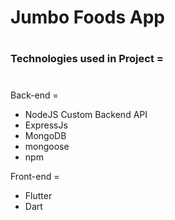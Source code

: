 # Jumbo Foods App
#
### Technologies used in Project =
# 
Back-end =
- NodeJS Custom Backend API
- ExpressJs
- MongoDB
- mongoose
- npm

Front-end =
- Flutter
- Dart
# 